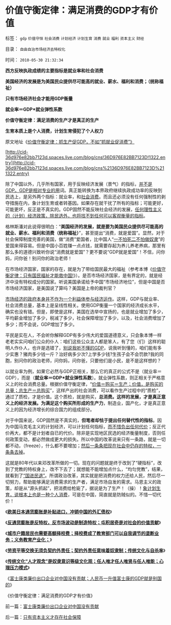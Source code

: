 # 价值守衡定律：满足消费的GDP才有价值

标签： `gdp` `价值守恒` `社会消费` `计划经济` `计划生育` `消费` `就业` `福利` `资本主义` `财经` 

目录： `自由自治市场经济去特权化`

时间： `2010-05-30 21:32:34`

**西方反映执政成绩的主要指标是就业率和社会消费**

**美国经济的发展是为美国民众提供尽可能高的就业、薪水、福利和消费；（统称福祉）**

**只有市场经济社会才能用GDP衡量**

**就业率＝GDP*就业弹性系数**

**价值守衡定律：满足消费的生产才是真正的生产**

**生育本质上是个人消费，计划生育侵犯了个人权力**

原文地址《[价值守衡定律：抓生产促GDP，不如“抓就业促消费”》](../../../2008/7/27/价值守衡定律：抓生产促GDP，不如“抓就业促消费”.md)

[http://cid-36d976e82bb7123d.spaces.live.com/blog/cns!36D976E82BB7123D!1322.entry](http://cid-36d976e82bb7123d.spaces.live.com/blog/cns%2136D976E82BB7123D%211322.entry)

除了中国以外，几乎所有国家，用于反映经济发展（景气）的指标，[并不是GDP。GDP是相对专业的用](../../../2010/4/23/外国的需求是需求，自已的需求不是需求.md)词。真正能转换为本界政府继续执政成功率的反映到民选上，是另外两个指标：就业率，和[社会消费](../../../2010/4/29/独立消费者的消失消除了自由职业的可能性.md)。而且还必须没有任何强制性的剥夺措施在内，象计划生育或者转基因。如果存在就干扰了所有的指标；可能更好，可能更坏，反正是不真实的。GDP固然不能反映社会经济的发展，[任何理性主义的（计划）经济政策，除民选外，也将找不到任何可以客观衡量的指标](../../../2009/12/21/“自我评分测不准”，计划经济的死穴.md)。

格林斯潘对此说得很明白：“**美国经济的发展，就是要为美国民众提供尽可能高的就业、薪水、福利和消费（统称福祉）**”，甚至提出“消费，就是爱国”。显然，对于社会保障制度完善的美国，做“消费”爱国者，比中国人“[一不怕死二不怕做奴隶](../../../2009/7/28/不要问国家对你做了什么，要问你为国家做了什么.md)”的爱国来得容易。但是中国小百姓赚一点点钱，就需要存起为养儿养老养病，那里有那么多的道德兴致听你说“消费就是爱国”？更不要说“GDP就是爱国”！不信，问你妈，问你爸！别问你的政治老师！

在市场经济国家，国家的存在，就是为了带给国民最大的福祉（参考本博《[价值守衡定律：只有国民福祉才能救中国!](../../../2008/7/12/价值守恒定律：只有市场经济才能救中国!.md)》）。是否市场经济国家，是有界定的，就是经济中没有特权成分的国家。听说美国承诺给予中国“市场经济地位”，但是中国是否市场经济国家，是美国说了算吗？美国是上帝的裁判官？

[市场经济的政府本身并不作为一个利益体参与经济运作](../../../2009/7/21/科斯定理解读中国经济现象.md)。这样，GDP与就业率、社会消费总量，基本上是呈线性相关。使用GDP衡量一个国家的经济成长水平，确实也没有错。但是，即使是这样，美国在选举中宣扬的，也是就业增加了多少，平均薪金增加了多少，税减了多少，社会保障增加了多少，以及，社会消费增加了多少；而不会说，GDP增加了多少。

平民是实在人，不会听你解释GDP有多少伟大的爱国道德意义，只会象本博一样老老实实问咱们公众的仆人：咱们这些公众主人都是笨人，有了您（们）这样的聪明人作仆人，也许是选错了，[别说我听不懂的GDP](../../../2009/12/27/政治经济学是科学吗？计划经济的GDP是什么？.md)，说我听到懂的，咱们能有多少实惠？猪肉多少钱一斤？治好病多少次?上学多少钱?生孩子会不会罚款?我的同胞，别问你的政治老师，问你妈，问你爸，只要他们是小民，是不是这样想的？

以就业率为例，如果它必然与GDP正相关，那么它的真正的公式不是（就业率＝GDP），而是（**就业率＝GDP*就业弹性系数**）。就业弹性系数，则正相关于严格意义上的社会消费总量。根据价值守衡定律，“[价值＝购买＝生产；价值，是购买的总量；总生产＝总购买](../../../2008/8/25/价值守恒定律：交换决定价值，政府采购与泡沫GDP.md)”，这样产出的社会消费，可以看作生产过程中的“质检”，通过了质检，才是价值。这个质检，就是购买，**总消费。这样的发展，才是真正意义上的经济发展。为满足这个购买所形成的生产力**，制造业，国产化，才是真正意义上的因为经济增长的综合国力的组成部分。

对于中国来说，GDP固然是不真实的，**但笔者却怯于提出任何替代性的指标**。因为中国马克毛主义的计划经济，可以计划任何指标，[而不惜负出任何代价](../../../2009/11/28/危机管理有成本边界，不值得“不惜一切代价避免危机”.md)；反正代价再大，都不是计划者自已的代价。除非是实现地区民选的经济衡量制度，否则任何政策变动，都必然做成更大的损失。所以中国的改革说来只有一条路，就是一切都不动，（freeze），什么都不要增加；[然后一条条把现在社会中仍存的特权，一条条去掉](../../../2010/3/28/市场经济去特权化！根治私有制和国民福衹缺失.md)。

这就是80年代以来邓改革所做的一切。现在的问题就是终于改到了“硬指标”，改到了党教的特权身上，改不下去了；就想能不能增加点什么，“均匀党教”，结果，就看到了[“国进民退”](../../../2010/2/22/为什么三亚春节晒白肉成为时尚.md)。所谓政治改革，其实就是把消费的权力还给人民，然后尽一切努力，帮助能够满足消费需求的生产者，满足市场自发的需求。马恩主义的政策，却是从“源头抓起”，把消费给枪毙了，据说是为了生产！（操）！[象计划生育，说根本上也是一种个人消费](../../../2009/11/29/计划生育成了“最不坏”的选择.md)，可是在中国，简直就是防贼似的。不惜一切代价！

《[**欧美日本通货膨胀是补贴进口，冲销中国的外汇债权**](../../../2010/5/28/欧美日汇率走低是补贴进口冲销中国外汇债权.md)》

《[**反通货膨胀是反特权，反市场波动是制造特权；屯积居奇是对社会的价值贡献**](../../../2010/5/28/食品价格波动未必通货膨胀小心计划经济.md)》

《[**城市户籍居民也需要高额择校费；择校费成了教育部门可以自我调节的垄断业务；义务教育产业化；**](../../../2010/5/27/义务教育产业化，反户籍福利造福了谁.md)》

《[**劳资平等交换无须负契约外责任；契约外责任意味着奴隶制；传统文化与自杀率**](../../../2010/5/29/富士康无需对员工个人自杀负契约外的责任.md)》

《[**传统文化“人才观念”是奴隶意识等级文化观；任人唯才任人唯贤与任人唯能；心理压力模式**](../../../2010/5/29/“人才观念”是落后等级文化观念.md)》

《[富士康类廉价出口企业对中国没有贡献；人民币一升值富士康的GDP就是别国的](../../../2010/5/29/富士康类廉价出口企业对中国没有贡献.md)》

《价值守衡定律：满足消费的GDP才有价值》



前一篇：[富士康类廉价出口企业对中国没有贡献](../../../2010/5/29/富士康类廉价出口企业对中国没有贡献.md)

后一篇：[只有资本主义才存在社会保障](../../../2010/5/30/只有资本主义才存在社会保障.md)